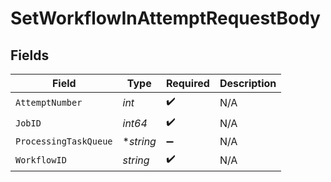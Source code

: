 # SetWorkflowInAttemptRequestBody


## Fields

| Field                 | Type                  | Required              | Description           |
| --------------------- | --------------------- | --------------------- | --------------------- |
| `AttemptNumber`       | *int*                 | :heavy_check_mark:    | N/A                   |
| `JobID`               | *int64*               | :heavy_check_mark:    | N/A                   |
| `ProcessingTaskQueue` | **string*             | :heavy_minus_sign:    | N/A                   |
| `WorkflowID`          | *string*              | :heavy_check_mark:    | N/A                   |